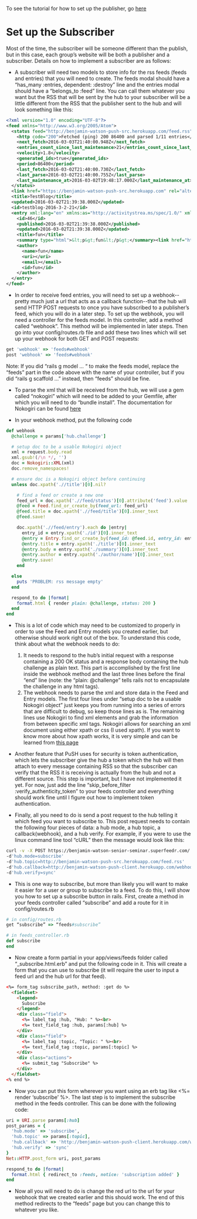 To see the tutorial for how to set up the publisher, go [here](https://github.com/americk0/PuSH_publisher "PuSH publisher")

# Set up the Subscriber
Most of the time, the subscriber will be someone different than the publish, but in this case, each group’s website will be both a publisher and a subscriber. Details on how to implement a subscriber are as follows:

* A subscriber will need two models to store info for the rss feeds (feeds and entries) that you will need to create. The feeds modal should have a “has_many :entries, dependent: :destroy” line and the entries modal should have a “belongs_to :feed” line. You can call them whatever you want but the RSS that will be sent by the hub to your subscriber will be a little different from the RSS that the publisher sent to the hub and will look something like this:

```xml
<?xml version="1.0" encoding="UTF-8"?>
<feed xmlns="http://www.w3.org/2005/Atom">
  <status feed="http://benjamin-watson-push-src.herokuapp.com/feed.rss" xmlns="http://superfeedr.com/xmpp-pubsub-ext">
    <http code="200">Fetched (ping) 200 86400 and parsed 1/11 entries</http>
    <next_fetch>2016-03-03T21:40:00.948Z</next_fetch>
    <entries_count_since_last_maintenance>21</entries_count_since_last_maintenance>
    <velocity>1.8</velocity>
    <generated_ids>true</generated_ids>
    <period>86400</period>
    <last_fetch>2016-03-02T21:40:00.730Z</last_fetch>
    <last_parse>2016-03-02T21:40:00.755Z</last_parse>
    <last_maintenance_at>2016-03-02T19:48:17.000Z</last_maintenance_at>
  </status>
  <link href="https://benjamin-watson-push-src.herokuapp.com" rel="alternate" title="TestBlog" type="text/html"/><link href="https://benjamin-watson-senior-seminar.superfeedr.com/" rel="hub" title="" type="text/html"/><link href="http://benjamin-watson-push-src.herokuapp.com/feed.rss" rel="self" title="TestBlog" type="application/rss+xml"/>
  <title>TestBlog</title>
  <updated>2016-03-02T21:39:38.000Z</updated>
  <id>testblog-2016-3-2-21</id>
  <entry xml:lang="en" xmlns:as="http://activitystrea.ms/spec/1.0/" xmlns:geo="http://www.georss.org/georss" xmlns:sf="http://superfeedr.com/xmpp-pubsub-ext" xmlns="http://www.w3.org/2005/Atom">
    <id>46</id>
    <published>2016-03-02T21:39:38.000Z</published>
    <updated>2016-03-02T21:39:38.000Z</updated>
    <title>fun</title>
    <summary type="html">&lt;p&gt;fun&lt;/p&gt;</summary><link href="https://benjamin-watson-push-src.herokuapp.com/blog_articles/46" rel="alternate" title="fun" type="text/html"/>
    <author>
      <name>fun</name>
      <uri></uri>
      <email></email>
      <id>fun</id>
    </author>
  </entry>
</feed>
```

* In order to receive feed entries, you will need to set up a webhook--pretty much just a url that acts as a callback function--that the hub will send HTTP POST requests to once you have subscribed to a publisher’s feed, which you will do in a later step. To set up the webhook, you will need a controller for the feeds model. In this controller, add a method called “webhook”. This method will be implemented in later steps. Then go into your config/routes.rb file and add these two lines which will set up your webhook for both GET and POST requests:

```ruby
get 'webhook' => 'feeds#webhook'
post 'webhook' => 'feeds#webhook'
```

Note: If you did “rails g model ... “ to make the feeds model, replace the “feeds” part in the code above with the name of your controller, but if you did “rails g scaffold ...” instead, then “feeds” should be fine.

* To parse the xml that will be received from the hub, we will use a gem called “nokogiri” which will need to be added to your Gemfile, after which you will need to do “bundle install”. The documentation for Nokogiri can be found [here](http://www.rubydoc.info/github/sparklemotion/nokogiri/Nokogiri/XML/Node "Nokogiri")

* In your webhook method, put the following code

```ruby
def webhook
  @challenge = params['hub.challenge']

  # setup doc to be a usable Nokogiri object
  xml = request.body.read
  xml.gsub!(/\n */, '')
  doc = Nokogiri::XML(xml)
  doc.remove_namespaces!

  # ensure doc is a Nokogiri object before continuing
  unless doc.xpath('.//title')[0].nil?

    # find a feed or create a new one
    feed_url = doc.xpath('.//feed/status')[0].attribute('feed').value
    @feed = Feed.find_or_create_by(feed_url: feed_url)
    @feed.title = doc.xpath('.//feed/title')[0].inner_text
    @feed.save!

    doc.xpath('.//feed/entry').each do |entry|
      entry_id = entry.xpath('./id')[0].inner_text
      @entry = Entry.find_or_create_by(feed_id: @feed.id, entry_id: entry_id)
      @entry.title = entry.xpath('./title')[0].inner_text
      @entry.body = entry.xpath('./summary')[0].inner_text
      @entry.author = entry.xpath('./author/name')[0].inner_text
      @entry.save!
    end

  else
    puts 'PROBLEM: rss message empty'
  end

  respond_to do |format|
    format.html { render plain: @challenge, status: 200 }
  end
end
```

* This is a lot of code which may need to be customized to properly in order to use the Feed and Entry models you created earlier, but otherwise should work right out of the box. To understand this code, think about what the webhook needs to do:
  1. It needs to respond to the hub’s initial request with a response containing a 200 OK status and a response body containing the hub challenge as plain text. This part is accomplished by the first line inside the webhook method and the last three lines before the final “end” line (note: the “plain: @challenge” tells rails not to encapsulate the challenge in any html tags).
  2. The webhook needs to parse the xml and store data in the Feed and Entry models. The first four lines under “setup doc to be a usable Nokogiri object” just keeps you from running into a series of errors that are difficult to debug, so keep those lines as is. The remaining lines use Nokogiri to find xml elements and grab the information from between specific xml tags. Nokogiri allows for searching an xml document using either xpath or css (I used xpath). If you want to know more about how xpath works, it is very simple and can be learned from [this page](http://www.w3schools.com/xsl/xpath_syntax.asp "Xpath Tutorial")

* Another feature that PuSH uses for security is token authentication, which lets the subscriber give the hub a token which the hub will then attach to every message containing RSS so that the subscriber can verify that the RSS it is receiving is actually from the hub and not a different source. This step is important, but I have not implemented it yet. For now, just add the line “skip_before_filter  :verify_authenticity_token” to your feeds controller and everything should work fine until I figure out how to implement token authentication.

* Finally, all you need to do is send a post request to the hub telling it which feed you want to subscribe to. This post request needs to contain the following four pieces of data: a hub mode, a hub topic, a callback(webhook), and a hub verify. For example, if you were to use the linux command line tool “cURL” then the message would look like this:

```bash
curl -v -X POST https://benjamin-watson-senior-seminar.superfeedr.com/
-d'hub.mode=subscribe'
-d'hub.topic=http://benjamin-watson-push-src.herokuapp.com/feed.rss'
-d'hub.callback=http://benjamin-watson-push-client.herokuapp.com/webhook'
-d'hub.verify=sync'
```

* This is one way to subscribe, but more than likely you will want to make it easier for a user or group to subscribe to a feed. To do this, I will show you how to set up a subscribe button in rails. First, create a method in your feeds controller called “subscribe” and add a route for it in config/routes.rb

```ruby
# in config/routes.rb
get “subscribe” => “feeds#subscribe”

# in feeds_controller.rb
def subscribe
end
```

* Now create a form partial in your app/views/feeds folder called “\_subscribe.html.erb” and put the following code in it. This will create a form that you can use to subscribe (it will require the user to input a feed url and the hub url for that feed).

```html
<%= form_tag subscribe_path, method: :get do %>
  <fieldset>
    <legend>
      Subscribe
    </legend>
    <div class="field">
      <%= label_tag :hub, "Hub: " %><br>
      <%= text_field_tag :hub, params[:hub] %>
    </div>
    <div class="field">
      <%= label_tag :topic, "Topic: " %><br>
      <%= text_field_tag :topic, params[:topic] %>
    </div>
    <div class="actions">
      <%= submit_tag "Subscribe" %>
    </div>
  </fieldset>
<% end %>
```

* Now you can put this form wherever you want using an erb tag like <%= render ‘subscribe’ %>. The last step is to implement the subscribe method in the feeds controller. This can be done with the following code:

```ruby
uri = URI.parse params[:hub]
post_params = {
  'hub.mode' => 'subscribe',
  'hub.topic' => params[:topic],
  'hub.callback' => 'http://benjamin-watson-push-client.herokuapp.com/webhook',
  'hub.verify' => 'sync'
}
Net::HTTP.post_form uri, post_params

respond_to do |format|
  format.html { redirect_to :feeds, notice: 'subscription added' }
end
```

* Now all you will need to do is change the red url to the url for your webhook that we created earlier and this should work. The end of this method redirects to the “feeds” page but you can change this to whatever you like.
